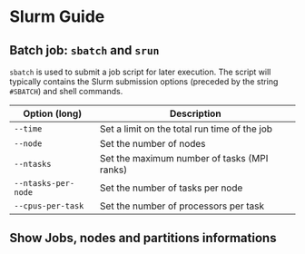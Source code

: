 # Slurm Guide

## Batch job: `sbatch` and `srun`

`sbatch` is used to submit a job script for later execution. The script will typically contains the Slurm submission options (preceded by the string `#SBATCH`) and shell commands.

| Option (long)       | Description                                                 |
| --------------------|-------------------------------------------------------------|
| `--time`            | Set a limit on the total run time of the job                |
| `--node`            | Set the number of nodes                                     |
| `--ntasks`          | Set the maximum number of tasks (MPI ranks)                 |
| `--ntasks-per-node` | Set the number of tasks per node                            |
| `--cpus-per-task`   | Set the number of processors per task                       |
 
## Show Jobs, nodes and partitions informations


